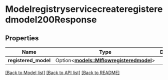 # Modelregistryservicecreateregisteredmodel200Response

## Properties

Name | Type | Description | Notes
------------ | ------------- | ------------- | -------------
**registered_model** | Option<[**models::Mlflowregisteredmodel**](mlflowregisteredmodel.md)> |  | [optional]

[[Back to Model list]](../README.md#documentation-for-models) [[Back to API list]](../README.md#documentation-for-api-endpoints) [[Back to README]](../README.md)


